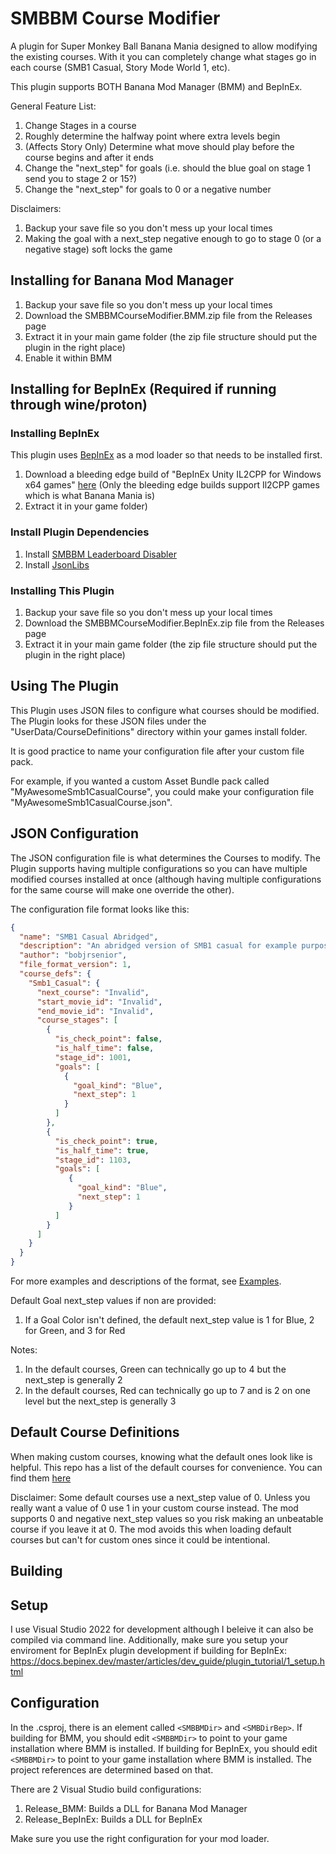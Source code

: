 # SMBBM Course Modifier

A plugin for Super Monkey Ball Banana Mania designed to allow modifying the existing courses. With it you can completely change what stages go in each course (SMB1 Casual, Story Mode World 1, etc).

This plugin supports BOTH Banana Mod Manager (BMM) and BepInEx.

General Feature List:
1. Change Stages in a course
2. Roughly determine the halfway point where extra levels begin
3. (Affects Story Only) Determine what move should play before the course begins and after it ends
4. Change the "next_step" for goals (i.e. should the blue goal on stage 1 send you to stage 2 or 15?)
5. Change the "next_step" for goals to 0 or a negative number

Disclaimers:
1. Backup your save file so you don't mess up your local times
2. Making the goal with a next_step negative enough to go to stage 0 (or a negative stage) soft locks the game

## Installing for Banana Mod Manager

1. Backup your save file so you don't mess up your local times
2. Download the SMBBMCourseModifier.BMM.zip file from the Releases page
3. Extract it in your main game folder (the zip file structure should put the plugin in the right place)
4. Enable it within BMM

## Installing for BepInEx (Required if running through wine/proton)

### Installing BepInEx

This plugin uses [BepInEx](https://github.com/BepInEx/BepInEx) as a mod loader so that needs to be installed first.

1. Download a bleeding edge build of "BepInEx Unity IL2CPP for Windows x64 games" [here](https://builds.bepinex.dev/projects/bepinex_be) (Only the bleeding edge builds support Il2CPP games which is what Banana Mania is)
2. Extract it in your game folder)

### Install Plugin Dependencies

1. Install [SMBBM Leaderboard Disabler](https://github.com/bobjrsenior/SMBBMLeaderboardDisabler/releases)
2. Install [JsonLibs](https://github.com/bobjrsenior/JsonLibs/releases)

### Installing This Plugin

1. Backup your save file so you don't mess up your local times
2. Download the SMBBMCourseModifier.BepInEx.zip file from the Releases page
3. Extract it in your main game folder (the zip file structure should put the plugin in the right place)

## Using The Plugin

This Plugin uses JSON files to configure what courses should be modified. The Plugin looks for these JSON files under the "UserData/CourseDefinitions" directory within your games install folder.

It is good practice to name your configuration file after your custom file pack.

For example, if you wanted a custom Asset Bundle pack called "MyAwesomeSmb1CasualCourse", you could make your configuration file "MyAwesomeSmb1CasualCourse.json".

## JSON Configuration

The JSON configuration file is what determines the Courses to modify. The Plugin supports having multiple configurations so you can have multiple modified courses installed at once (although having multiple configurations for the same course will make one override the other).

The configuration file format looks like this:
```json
{
  "name": "SMB1 Casual Abridged",
  "description": "An abridged version of SMB1 casual for example purposes",
  "author": "bobjrsenior",
  "file_format_version": 1,
  "course_defs": {
    "Smb1_Casual": {
      "next_course": "Invalid",
      "start_movie_id": "Invalid",
      "end_movie_id": "Invalid",
      "course_stages": [
        {
          "is_check_point": false,
          "is_half_time": false,
          "stage_id": 1001,
          "goals": [
            {
              "goal_kind": "Blue",
              "next_step": 1
            }
          ]
        },
        {
          "is_check_point": true,
          "is_half_time": true,
          "stage_id": 1103,
          "goals": [
             {
               "goal_kind": "Blue",
               "next_step": 1
             }
          ]
        }
      ]
    }
  }
}
```

For more examples and descriptions of the format, see [Examples](/Examples).

Default Goal next_step values if non are provided:
1. If a Goal Color isn't defined, the default next_step value is 1 for Blue, 2 for Green, and 3 for Red 

Notes:
1. In the default courses, Green can technically go up to 4 but the next_step is generally 2
2. In the default courses, Red can technically go up to 7 and is 2 on one level but the next_step is generally 3

## Default Course Definitions

When making custom courses, knowing what the default ones look like is helpful. This repo has a list of the default courses for convenience. You can find them [here](/Default_Course_Defs.json)

Disclaimer: Some default courses use a next_step value of 0. Unless you really want a value of 0 use 1 in your custom course instead. The mod supports 0 and negative next_step values so you risk making an unbeatable course if you leave it at 0. The mod avoids this when loading default courses but can't for custom ones since it could be intentional.

## Building

## Setup

I use Visual Studio 2022  for development although I beleive it can also be compiled via command line. Additionally, make sure you setup your enviroment for BepInEx plugin development if building for BepInEx: https://docs.bepinex.dev/master/articles/dev_guide/plugin_tutorial/1_setup.html

## Configuration

In the .csproj, there is an element called `<SMBBMDir>` and `<SMBDirBep>`. If building for BMM, you should edit `<SMBBMDir>` to point to your game installation where BMM is installed. If building for BepInEx, you should edit `<SMBBMDir>` to point to your game installation where BMM is installed. The project references are determined based on that.

There are 2 Visual Studio build configurations:
1. Release_BMM: Builds a DLL for Banana Mod Manager
2. Release_BepInEx: Builds a DLL for BepInEx

Make sure you use the right configuration for your mod loader.
